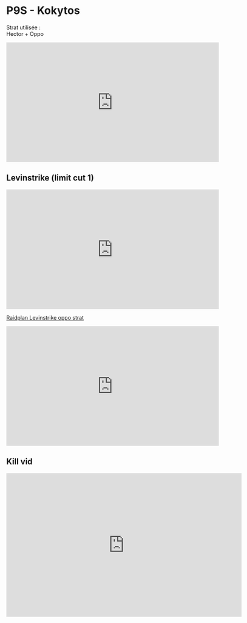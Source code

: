 # P9S - Kokytos

Strat utilisée :  
Hector + Oppo  

<iframe width="560" height="315" src="https://www.youtube.com/embed/rnKHQtYCuAk" title="YouTube video player" frameborder="0" allow="accelerometer; autoplay; clipboard-write; encrypted-media; gyroscope; picture-in-picture" allowfullscreen></iframe> 

## Levinstrike (limit cut 1)

<iframe width="560" height="315" src="https://www.youtube.com/embed/oSdv6f8qNA0" title="YouTube video player" frameborder="0" allow="accelerometer; autoplay; clipboard-write; encrypted-media; gyroscope; picture-in-picture" allowfullscreen></iframe> 

[Raidplan Levinstrike oppo strat](https://raidplan.io/plan/03yOntOM-iZAhpZz)



<iframe width="560" height="315" src="https://www.youtube.com/embed/2yV2oTFwmrc" title="YouTube video player" frameborder="0" allow="accelerometer; autoplay; clipboard-write; encrypted-media; gyroscope; picture-in-picture; web-share" allowfullscreen></iframe>


## Kill vid
<iframe src="https://player.twitch.tv/?video=1838701442&parent=rerevival.github.io" frameborder="0" allowfullscreen="true" scrolling="no" height="378" width="620"></iframe>
